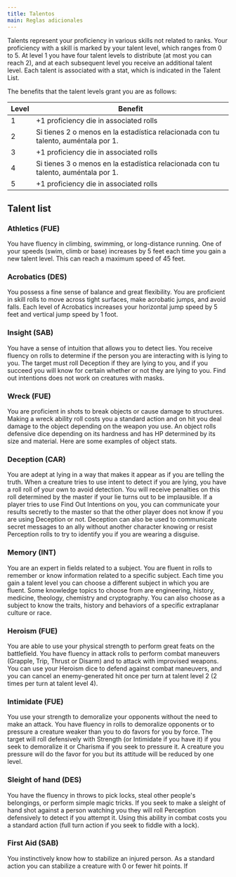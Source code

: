 ```yaml
---
title: Talentos
main: Reglas adicionales
---
```


Talents represent your proficiency in various skills not related to ranks. Your proficiency with a skill is marked by your talent level, which ranges from 0 to 5. At level 1 you have four talent levels to distribute (at most you can reach 2), and at each subsequent level you receive an additional talent level. Each talent is associated with a stat, which is indicated in the Talent List.

The benefits that the talent levels grant you are as follows:

| Level | Benefit                                                      |
| ----- | ------------------------------------------------------------ |
| 1     | +1 proficiency die in associated rolls                       |
| 2     | Si tienes 2 o menos en la estadística relacionada con tu talento, auméntala por 1. |
| 3     | +1 proficiency die in associated rolls                       |
| 4     | Si tienes 3 o menos en la estadística relacionada con tu talento, auméntala por 1. |
| 5     | +1 proficiency die in associated rolls                       |

## Talent list

### Athletics (FUE)

You have fluency in climbing, swimming, or long-distance running. One of your speeds (swim, climb or base) increases by 5 feet each time you gain a new talent level. This can reach a maximum speed of 45 feet.

### Acrobatics (DES)

You possess a fine sense of balance and great flexibility. You are proficient in skill rolls to move across tight surfaces, make acrobatic jumps, and avoid falls. Each level of Acrobatics increases your horizontal jump speed by 5 feet and vertical jump speed by 1 foot.

### Insight (SAB)

You have a sense of intuition that allows you to detect lies. You receive fluency on rolls to determine if the person you are interacting with is lying to you. The target must roll Deception if they are lying to you, and if you succeed you will know for certain whether or not they are lying to you. Find out intentions does not work on creatures with masks.

### Wreck (FUE)

You are proficient in shots to break objects or cause damage to structures. Making a wreck ability roll costs you a standard action and on hit you deal damage to the object depending on the weapon you use. An object rolls defensive dice depending on its hardness and has HP determined by its size and material. Here are some examples of object stats.

### Deception (CAR)

You are adept at lying in a way that makes it appear as if you are telling the truth. When a creature tries to use intent to detect if you are lying, you have a roll roll of your own to avoid detection. You will receive penalties on this roll determined by the master if your lie turns out to be implausible. If a player tries to use Find Out Intentions on you, you can communicate your results secretly to the master so that the other player does not know if you are using Deception or not. Deception can also be used to communicate secret messages to an ally without another character knowing or resist Perception rolls to try to identify you if you are wearing a disguise.

### Memory (INT)

You are an expert in fields related to a subject. You are fluent in rolls to remember or know information related to a specific subject. Each time you gain a talent level you can choose a different subject in which you are fluent. Some knowledge topics to choose from are engineering, history, medicine, theology, chemistry and cryptography. You can also choose as a subject to know the traits, history and behaviors of a specific extraplanar culture or race.

### Heroism (FUE)

You are able to use your physical strength to perform great feats on the battlefield. You have fluency in attack rolls to perform combat maneuvers (Grapple, Trip, Thrust or Disarm) and to attack with improvised weapons. You can use your Heroism dice to defend against combat maneuvers, and you can cancel an enemy-generated hit once per turn at talent level 2 (2 times per turn at talent level 4).

### Intimidate (FUE)

You use your strength to demoralize your opponents without the need to make an attack. You have fluency in rolls to demoralize opponents or to pressure a creature weaker than you to do favors for you by force. The target will roll defensively with Strength (or Intimidate if you have it) if you seek to demoralize it or Charisma if you seek to pressure it. A creature you pressure will do the favor for you but its attitude will be reduced by one level.

### Sleight of hand (DES)

You have the fluency in throws to pick locks, steal other people's belongings, or perform simple magic tricks. If you seek to make a sleight of hand shot against a person watching you they will roll Perception defensively to detect if you attempt it. Using this ability in combat costs you a standard action (full turn action if you seek to fiddle with a lock).

### First Aid (SAB)

You instinctively know how to stabilize an injured person. As a standard action you can stabilize a creature with 0 or fewer hit points. If